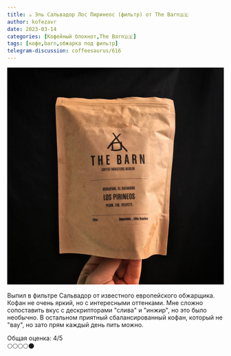 ```yaml
---
title: ☕️ Эль Сальвадор Лос Пиринеос (фильтр) от The Barn🇩🇪
author: kofezavr
date: 2023-03-14
categories: [Кофейный блокнот,The Barn🇩🇪]
tags: [кофе,barn,обжарка под фильтр]
telegram-discussion: coffeesaurus/616
--- 
```

![Эль Сальвадор Лос Пиринеос (фильтр) от The Barn🇩🇪](/assets/img/posts/23/03/los-pirineos.jpg)

Выпил в фильтре Сальвадор от известного европейского обжарщика. Кофан не очень яркий, но с интересными оттенками. Мне сложно сопоставить вкус с дескрипторами "слива" и "инжир", но это было необычно. В остальном приятный сбалансированный кофан, который не "вау", но зато прям каждый день пить можно.

Общая оценка: 4/5 <br>
🌕🌕🌕🌕🌑